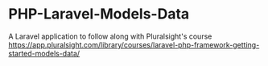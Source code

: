 # PHP-Laravel-Models-Data
A Laravel application to follow along with Pluralsight's course https://app.pluralsight.com/library/courses/laravel-php-framework-getting-started-models-data/
